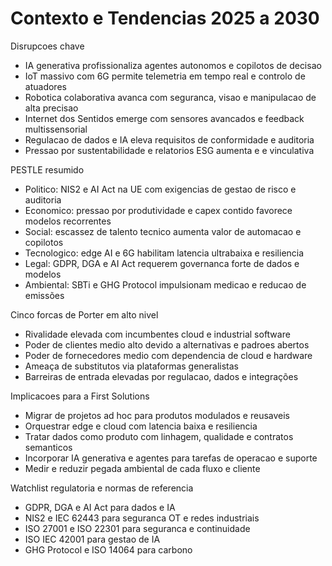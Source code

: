 # Contexto e Tendencias 2025 a 2030

Disrupcoes chave
- IA generativa profissionaliza agentes autonomos e copilotos de decisao
- IoT massivo com 6G permite telemetria em tempo real e controlo de atuadores
- Robotica colaborativa avanca com seguranca, visao e manipulacao de alta precisao
- Internet dos Sentidos emerge com sensores avancados e feedback multissensorial
- Regulacao de dados e IA eleva requisitos de conformidade e auditoria
- Pressao por sustentabilidade e relatorios ESG aumenta e e vinculativa

PESTLE resumido
- Politico: NIS2 e AI Act na UE com exigencias de gestao de risco e auditoria
- Economico: pressao por produtividade e capex contido favorece modelos recorrentes
- Social: escassez de talento tecnico aumenta valor de automacao e copilotos
- Tecnologico: edge AI e 6G habilitam latencia ultrabaixa e resiliencia
- Legal: GDPR, DGA e AI Act requerem governanca forte de dados e modelos
- Ambiental: SBTi e GHG Protocol impulsionam medicao e reducao de emissões

Cinco forcas de Porter em alto nivel
- Rivalidade elevada com incumbentes cloud e industrial software
- Poder de clientes medio alto devido a alternativas e padroes abertos
- Poder de fornecedores medio com dependencia de cloud e hardware
- Ameaça de substitutos via plataformas generalistas
- Barreiras de entrada elevadas por regulacao, dados e integrações

Implicacoes para a First Solutions
- Migrar de projetos ad hoc para produtos modulados e reusaveis
- Orquestrar edge e cloud com latencia baixa e resiliencia
- Tratar dados como produto com linhagem, qualidade e contratos semanticos
- Incorporar IA generativa e agentes para tarefas de operacao e suporte
- Medir e reduzir pegada ambiental de cada fluxo e cliente

Watchlist regulatoria e normas de referencia
- GDPR, DGA e AI Act para dados e IA
- NIS2 e IEC 62443 para seguranca OT e redes industriais
- ISO 27001 e ISO 22301 para seguranca e continuidade
- ISO IEC 42001 para gestao de IA
- GHG Protocol e ISO 14064 para carbono
